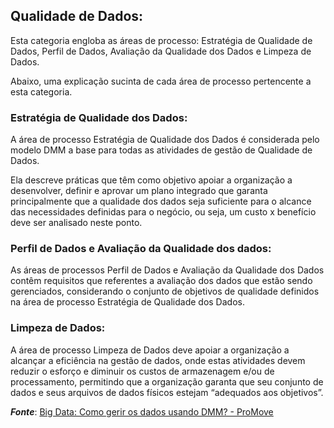 
## Qualidade de Dados:
Esta categoria engloba as áreas de processo: Estratégia de Qualidade de Dados, Perfil de Dados, Avaliação da Qualidade dos  Dados e Limpeza de Dados.

Abaixo, uma explicação sucinta de cada área de processo pertencente a esta categoria.

### Estratégia de Qualidade dos Dados:
A área de processo Estratégia de Qualidade dos Dados é considerada pelo modelo DMM a base para todas as atividades de gestão de Qualidade de Dados.

Ela descreve práticas que têm como objetivo apoiar a organização a desenvolver, definir e aprovar um plano integrado que garanta principalmente que a qualidade dos dados seja suficiente para o alcance das necessidades definidas para o negócio, ou seja, um custo x benefício deve ser analisado neste ponto.

### Perfil de Dados e Avaliação da Qualidade dos dados:
As áreas de processos Perfil de Dados e Avaliação da Qualidade dos Dados contêm requisitos que referentes a avaliação dos dados que estão sendo gerenciados, considerando o conjunto de objetivos de qualidade definidos na área de processo Estratégia de Qualidade dos Dados.

### Limpeza de Dados:
A área de processo Limpeza de Dados deve apoiar a organização a alcançar a eficiência na gestão de dados, onde estas atividades devem reduzir o esforço e diminuir os custos de armazenagem e/ou de processamento, permitindo que a organização garanta que seu conjunto de dados e seus arquivos de dados físicos estejam “adequados aos objetivos”.

***Fonte***: 
[Big Data: Como gerir os dados usando DMM? - ProMove](https://promovesolucoes.com/tudo-o-que-voce-precisa-saber-para-gerir-dados-big-data-usando-dmm/)
